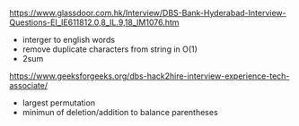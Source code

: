 https://www.glassdoor.com.hk/Interview/DBS-Bank-Hyderabad-Interview-Questions-EI_IE611812.0,8_IL.9,18_IM1076.htm

- interger to english words
- remove duplicate characters from string in O(1)
- 2sum

https://www.geeksforgeeks.org/dbs-hack2hire-interview-experience-tech-associate/

- largest permutation
- minimun of deletion/addition to balance parentheses